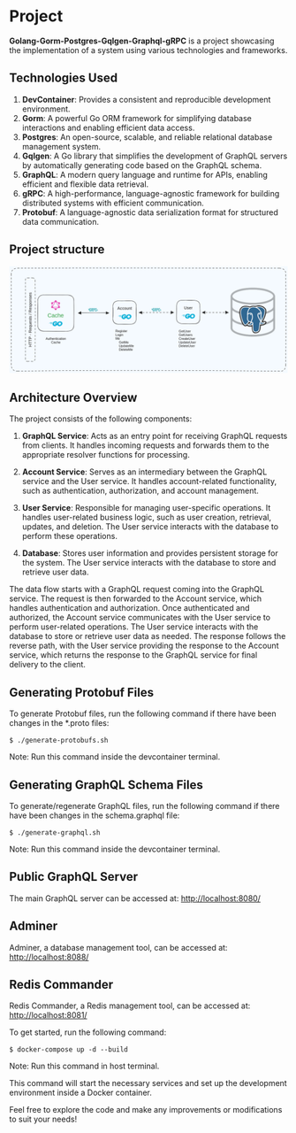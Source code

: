 # Project

**Golang-Gorm-Postgres-Gqlgen-Graphql-gRPC** is a project showcasing the implementation of a system using various technologies and frameworks.

## Technologies Used

1. **DevContainer**: Provides a consistent and reproducible development environment.
2. **Gorm**: A powerful Go ORM framework for simplifying database interactions and enabling efficient data access.
3. **Postgres**: An open-source, scalable, and reliable relational database management system.
4. **Gqlgen**: A Go library that simplifies the development of GraphQL servers by automatically generating code based on the GraphQL schema.
5. **GraphQL**: A modern query language and runtime for APIs, enabling efficient and flexible data retrieval.
6. **gRPC**: A high-performance, language-agnostic framework for building distributed systems with efficient communication.
7. **Protobuf**: A language-agnostic data serialization format for structured data communication.

## Project structure
![Sander Mendes App Project-001](https://raw.githubusercontent.com/sandermendes/Go-Golang-Gorm-Postgres-Gqlgen-Graphql/main/assets/Project-001-2023-06-14-1843.png)

## Architecture Overview

The project consists of the following components:

1. **GraphQL Service**: Acts as an entry point for receiving GraphQL requests from clients. It handles incoming requests and forwards them to the appropriate resolver functions for processing.

2. **Account Service**: Serves as an intermediary between the GraphQL service and the User service. It handles account-related functionality, such as authentication, authorization, and account management.

3. **User Service**: Responsible for managing user-specific operations. It handles user-related business logic, such as user creation, retrieval, updates, and deletion. The User service interacts with the database to perform these operations.

4. **Database**: Stores user information and provides persistent storage for the system. The User service interacts with the database to store and retrieve user data.

The data flow starts with a GraphQL request coming into the GraphQL service. The request is then forwarded to the Account service, which handles authentication and authorization. Once authenticated and authorized, the Account service communicates with the User service to perform user-related operations. The User service interacts with the database to store or retrieve user data as needed. The response follows the reverse path, with the User service providing the response to the Account service, which returns the response to the GraphQL service for final delivery to the client.

## Generating Protobuf Files

To generate Protobuf files, run the following command if there have been changes in the *.proto files:
```
$ ./generate-protobufs.sh
```
Note: Run this command inside the devcontainer terminal.

## Generating GraphQL Schema Files

To generate/regenerate GraphQL files, run the following command if there have been changes in the schema.graphql file:
```
$ ./generate-graphql.sh
```
Note: Run this command inside the devcontainer terminal.

## Public GraphQL Server

The main GraphQL server can be accessed at: [http://localhost:8080/](http://localhost:8080/)

## Adminer

Adminer, a database management tool, can be accessed at: [http://localhost:8088/](http://localhost:8088/)

## Redis Commander

Redis Commander, a Redis management tool, can be accessed at: [http://localhost:8081/](http://localhost:8081/)

To get started, run the following command:
```
$ docker-compose up -d --build
```
Note: Run this command in host terminal.

This command will start the necessary services and set up the development environment inside a Docker container.

Feel free to explore the code and make any improvements or modifications to suit your needs!